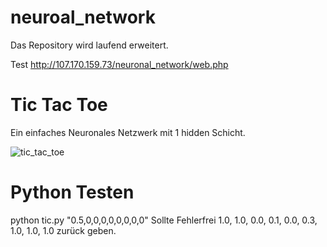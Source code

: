 # neuroal_network

Das Repository wird laufend erweitert.

Test
http://107.170.159.73/neuronal_network/web.php

Tic Tac Toe
===========
Ein einfaches Neuronales Netzwerk mit 1 hidden Schicht.

![tic_tac_toe](https://cloud.githubusercontent.com/assets/1740923/20063346/147479f0-a507-11e6-9ca0-48c4981b24f7.png)

Python Testen
=============
python tic.py "0.5,0,0,0,0,0,0,0,0"
Sollte Fehlerfrei 1.0, 1.0, 0.0, 0.1, 0.0, 0.3, 1.0, 1.0, 1.0 zurück geben.
